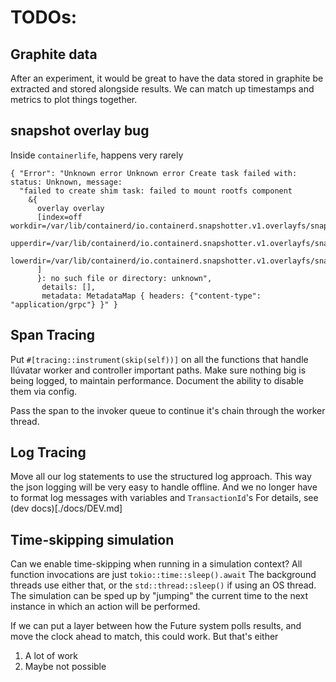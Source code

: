 # TODOs:

## Graphite data

After an experiment, it would be great to have the data stored in graphite be extracted and stored alongside results.
We can match up timestamps and metrics to plot things together.

## snapshot overlay bug

Inside `containerlife`, happens very rarely

```
{ "Error": "Unknown error Unknown error Create task failed with: status: Unknown, message: 
  "failed to create shim task: failed to mount rootfs component 
    &{
      overlay overlay 
      [index=off workdir=/var/lib/containerd/io.containerd.snapshotter.v1.overlayfs/snapshots/1149/work 
      upperdir=/var/lib/containerd/io.containerd.snapshotter.v1.overlayfs/snapshots/1149/fs 
      lowerdir=/var/lib/containerd/io.containerd.snapshotter.v1.overlayfs/snapshots/78/fs:/var/lib/containerd/io.containerd.snapshotter.v1.overlayfs/snapshots/77/fs:/var/lib/containerd/io.containerd.snapshotter.v1.overlayfs/snapshots/76/fs:/var/lib/containerd/io.containerd.snapshotter.v1.overlayfs/snapshots/7/fs:/var/lib/containerd/io.containerd.snapshotter.v1.overlayfs/snapshots/6/fs:/var/lib/containerd/io.containerd.snapshotter.v1.overlayfs/snapshots/5/fs:/var/lib/containerd/io.containerd.snapshotter.v1.overlayfs/snapshots/4/fs:/var/lib/containerd/io.containerd.snapshotter.v1.overlayfs/snapshots/3/fs:/var/lib/containerd/io.containerd.snapshotter.v1.overlayfs/snapshots/2/fs:/var/lib/containerd/io.containerd.snapshotter.v1.overlayfs/snapshots/1/fs
      ]
      }: no such file or directory: unknown",
       details: [], 
       metadata: MetadataMap { headers: {"content-type": "application/grpc"} }" }
```

## Span Tracing 

Put `#[tracing::instrument(skip(self))]` on all the functions that handle Ilúvatar worker and controller important paths.
Make sure nothing big is being logged, to maintain performance.
Document the ability to disable them via config.

Pass the span to the invoker queue to continue it's chain through the worker thread.

## Log Tracing

Move all our log statements to use the structured log approach.
This way the json logging will be very easy to handle offline.
And we no longer have to format log messages with variables and `TransactionId`'s
For details, see (dev docs)[./docs/DEV.md]

## Time-skipping simulation

Can we enable time-skipping when running in a simulation context?
All function invocations are just `tokio::time::sleep().await`
The background threads use either that, or the `std::thread::sleep()` if using an OS thread.
The simulation can be sped up by "jumping" the current time to the next instance in which an action will be performed.

If we can put a layer between how the Future system polls results, and move the clock ahead to match, this could work.
But that's either 
1. A lot of work
1. Maybe not possible
